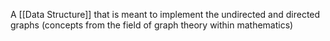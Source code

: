A [[Data Structure]] that is meant to implement the undirected and directed graphs (concepts from the field of graph theory within mathematics)
